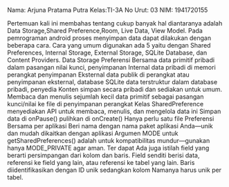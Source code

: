 Nama: Arjuna Pratama Putra
Kelas:TI-3A
No Urut: 03
NIM: 1941720155

Pertemuan kali ini membahas tentang cukup banyak hal diantaranya adalah Data Storage,Shared Preference,Room, Live Data, View Model.
Pada pemrograman android proses menyimpan data dapat dilakukan dengan beberapa cara. Cara yang umum digunakan ada 5 yaitu dengan Shared Preferences, 
Internal Storage, External Storage, SQLite Database, dan Content Providers. Data Storage Preferensi Bersama data primitif pribadi dalam pasangan nilai kunci, penyimpanan Internal data pribadi di memori perangkat
penyimpanan Eksternal data publik di perangkat atau penyimpanan eksternal, database SQLite data terstruktur dalam database pribadi, penyedia Konten 
simpan secara pribadi dan sediakan untuk umum. Membaca dan menulis sejumlah kecil data primitif sebagai pasangan kunci/nilai ke file di penyimpanan perangkat Kelas
SharedPreference menyediakan API untuk membaca, menulis, dan mengelola data ini Simpan data di onPause() pulihkan di onCreate()
Hanya perlu satu file Preferensi Bersama per aplikasi Beri nama dengan nama paket aplikasi Anda—unik dan mudah dikaitkan dengan 
aplikasi Argumen MODE untuk getSharedPreferences() adalah untuk kompatibilitas mundur—gunakan hanya MODE_PRIVATE agar aman. Ter dapat Ada juga istilah field yang berarti
persimpangan dari kolom dan baris. Field senditi berisi data, referensi ke field yang lain, atau referensi ke tabel yang lain. Baris diidentifikasikan dengan ID unik sedangkan kolom Namanya harus unik per tabel.
